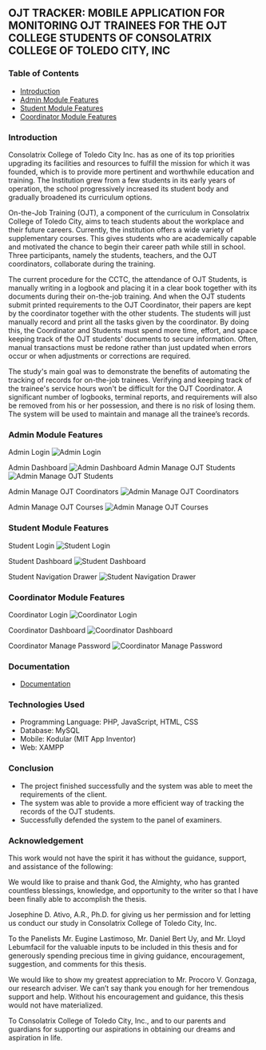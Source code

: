 ## OJT TRACKER: MOBILE APPLICATION FOR MONITORING OJT TRAINEES FOR THE OJT COLLEGE STUDENTS OF CONSOLATRIX COLLEGE OF TOLEDO CITY, INC

### Table of Contents

- [Introduction](#introduction)
- [Admin Module Features](#admin-module-features)
- [Student Module Features](#student-module-features)
- [Coordinator Module Features](#coordinator-module-features)

### Introduction

Consolatrix College of Toledo City Inc. has as one of its top priorities upgrading its facilities and resources to fulfill the mission for which it was founded, which is to provide more pertinent and worthwhile education and training. The Institution grew from a few students in its early years of operation, the school progressively increased its student body and gradually broadened its curriculum options.

On-the-Job Training (OJT), a component of the curriculum in Consolatrix College of Toledo City, aims to teach students about the workplace and their future careers. Currently, the institution offers a wide variety of supplementary courses. This gives students who are academically capable and motivated the chance to begin their career path while still in school. Three participants, namely the students, teachers, and the OJT coordinators, collaborate during the training.

The current procedure for the CCTC, the attendance of OJT Students, is manually writing in a logbook and placing it in a clear book together with its documents during their on-the-job training. And when the OJT students submit printed requirements to the OJT Coordinator, their papers are kept by the coordinator together with the other students. The students will just manually record and print all the tasks given by the coordinator. By doing this, the Coordinator and Students must spend more time, effort, and space keeping track of the OJT students' documents to secure information. Often, manual transactions must be redone rather than just updated when errors occur or when adjustments or corrections are required.

The study's main goal was to demonstrate the benefits of automating the tracking of records for on-the-job trainees. Verifying and keeping track of the trainee's service hours won't be difficult for the OJT Coordinator. A significant number of logbooks, terminal reports, and requirements will also be removed from his or her possession, and there is no risk of losing them. The system will be used to maintain and manage all the trainee’s records.

### Admin Module Features

Admin Login
![Admin Login](./screenshots/admin/admin-login-ui.PNG "Admin Login")

Admin Dashboard
![Admin Dashboard](./screenshots/admin/dashboard.PNG "Admin Dashboard")
Admin Manage OJT Students
![Admin Manage OJT Students](./screenshots/admin/students-list.PNG "Admin Manage OJT Students")

Admin Manage OJT Coordinators
![Admin Manage OJT Coordinators](./screenshots/admin/coordinator-lists.PNG "Admin Manage OJT Coordinators")

Admin Manage OJT Courses
![Admin Manage OJT Courses](./screenshots/admin/courses-lists.PNG "Admin Manage OJT Courses")

### Student Module Features

Student Login
![Student Login](./screenshots/students/3.png "Student Login")

Student Dashboard
![Student Dashboard](./screenshots/students/6.png "Student Dashboard")

Student Navigation Drawer
![Student Navigation Drawer](./screenshots/students/7.png "Student Navigation Drawer")

### Coordinator Module Features

Coordinator Login
![Coordinator Login](./screenshots/coordinator/login.PNG "Coordinator Login")

Coordinator Dashboard
![Coordinator Dashboard](./screenshots/coordinator/dashboard.PNG "Coordinator Dashboard")

Coordinator Manage Password
![Coordinator Manage Password](./screenshots/coordinator/change-password.PNG "Coordinator Manage Password")

### Documentation

- [Documentation](https://1drv.ms/w/s!Ap7p3TJ_9YGi4Hg7Ou76Zh-ikcao?e=A3iMwy)

### Technologies Used

- Programming Language: PHP, JavaScript, HTML, CSS
- Database: MySQL
- Mobile: Kodular (MIT App Inventor)
- Web: XAMPP

### Conclusion

- The project finished successfully and the system was able to meet the requirements of the client.
- The system was able to provide a more efficient way of tracking the records of the OJT students.
- Successfully defended the system to the panel of examiners.

### Acknowledgement

This work would not have the spirit it has without the guidance, support, and assistance of the following:

We would like to praise and thank God, the Almighty, who has granted countless blessings, knowledge, and opportunity to the writer so that I have been finally able to accomplish the thesis.

Josephine D. Ativo, A.R., Ph.D. for giving us her permission and for letting us conduct our study in Consolatrix College of Toledo City, Inc.

To the Panelists Mr. Eugine Lastimoso, Mr. Daniel Bert Uy, and Mr. Lloyd Lebumfacil for the valuable inputs to be included in this thesis and for generously spending precious time in giving guidance, encouragement, suggestion, and comments for this thesis.

We would like to show my greatest appreciation to Mr. Procoro V. Gonzaga, our research adviser. We can’t say thank you enough for her tremendous support and help. Without his encouragement and guidance, this thesis would not have materialized.

To Consolatrix College of Toledo City, Inc., and to our parents and guardians for supporting our aspirations in obtaining our dreams and aspiration in life.
